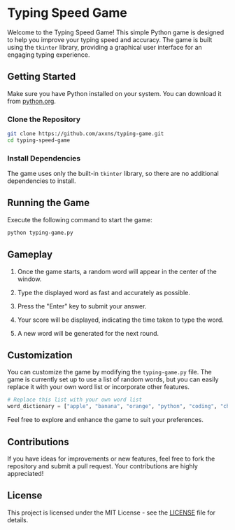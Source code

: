 # Typing Speed Game

Welcome to the Typing Speed Game! This simple Python game is designed to help you improve your typing speed and accuracy. The game is built using the `tkinter` library, providing a graphical user interface for an engaging typing experience.

## Getting Started

Make sure you have Python installed on your system. You can download it from [python.org](https://www.python.org/downloads/).

### Clone the Repository

```bash
git clone https://github.com/axxns/typing-game.git
cd typing-speed-game
```

### Install Dependencies

The game uses only the built-in `tkinter` library, so there are no additional dependencies to install.

## Running the Game

Execute the following command to start the game:

```bash
python typing-game.py
```

## Gameplay

1. Once the game starts, a random word will appear in the center of the window.

2. Type the displayed word as fast and accurately as possible.

3. Press the "Enter" key to submit your answer.

4. Your score will be displayed, indicating the time taken to type the word.

5. A new word will be generated for the next round.

## Customization

You can customize the game by modifying the `typing-game.py` file. The game is currently set up to use a list of random words, but you can easily replace it with your own word list or incorporate other features.

```python
# Replace this list with your own word list
word_dictionary = ["apple", "banana", "orange", "python", "coding", "challenge"]
```

Feel free to explore and enhance the game to suit your preferences.

## Contributions

If you have ideas for improvements or new features, feel free to fork the repository and submit a pull request. Your contributions are highly appreciated!

## License

This project is licensed under the MIT License - see the [LICENSE](LICENSE) file for details.